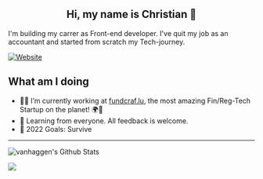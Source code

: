 
<h2 align="center">Hi, my name is Christian 👋</h2> 
 
I'm building my carrer as Front-end developer. I've quit my job as an accountant and started from scratch my Tech-journey.

[![Website](https://img.shields.io/static/v1?label=linkedin&logo=linkedin&labelColor=0077ee&style=for-the-badge&message=let%27s%20connect)](https://www.linkedin.com/in/christian-haag-dev/)


## What am I doing

- 👨‍💻 I’m currently working at [fundcraf.lu](https://fundcraft.lu), the most amazing Fin/Reg-Tech Startup on the planet! 🌍💚
- 🌿 Learning from everyone. All feedback is welcome.
- 🤝 2022 Goals: Survive 
---
<!---<img align="right" alt="vanhaggen's Github Stats" src="https://github-readme-stats.vercel.app/api/top-langs/?username=vanhaaggen&layout=compact" /> --->

<img alt="vanhaggen's Github Stats" src="https://github-readme-stats.vercel.app/api?username=vanhaaggen&show_icons=true"/>

![](https://github-readme-codewars-stats.herokuapp.com/api/?username=vanhaaggen&card&colormode=dark_mode)


